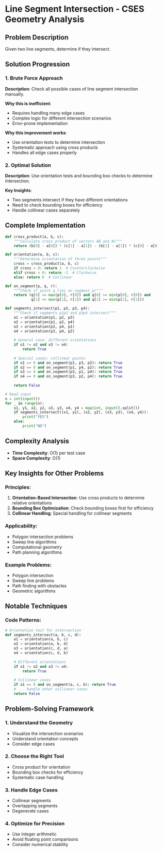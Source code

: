 # Line Segment Intersection - CSES Geometry Analysis

## Problem Description
Given two line segments, determine if they intersect.

## Solution Progression

### 1. **Brute Force Approach**
**Description**: Check all possible cases of line segment intersection manually.

**Why this is inefficient**: 
- Requires handling many edge cases
- Complex logic for different intersection scenarios
- Error-prone implementation

**Why this improvement works**:
- Use orientation tests to determine intersection
- Systematic approach using cross products
- Handles all edge cases properly

### 2. **Optimal Solution**
**Description**: Use orientation tests and bounding box checks to determine intersection.

**Key Insights**:
- Two segments intersect if they have different orientations
- Need to check bounding boxes for efficiency
- Handle collinear cases separately

## Complete Implementation

```python
def cross_product(a, b, c):
    """Calculate cross product of vectors AB and AC"""
    return (b[0] - a[0]) * (c[1] - a[1]) - (b[1] - a[1]) * (c[0] - a[0])

def orientation(a, b, c):
    """Determine orientation of three points"""
    cross = cross_product(a, b, c)
    if cross > 0: return 1  # Counterclockwise
    elif cross < 0: return -1  # Clockwise
    else: return 0  # Collinear

def on_segment(p, q, r):
    """Check if point q lies on segment pr"""
    return (q[0] <= max(p[0], r[0]) and q[0] >= min(p[0], r[0]) and
            q[1] <= max(p[1], r[1]) and q[1] >= min(p[1], r[1]))

def segments_intersect(p1, p2, p3, p4):
    """Check if segments p1p2 and p3p4 intersect"""
    o1 = orientation(p1, p2, p3)
    o2 = orientation(p1, p2, p4)
    o3 = orientation(p3, p4, p1)
    o4 = orientation(p3, p4, p2)
    
    # General case: different orientations
    if o1 != o2 and o3 != o4:
        return True
    
    # Special cases: collinear points
    if o1 == 0 and on_segment(p1, p3, p2): return True
    if o2 == 0 and on_segment(p1, p4, p2): return True
    if o3 == 0 and on_segment(p3, p1, p4): return True
    if o4 == 0 and on_segment(p3, p2, p4): return True
    
    return False

# Read input
n = int(input())
for _ in range(n):
    x1, y1, x2, y2, x3, y3, x4, y4 = map(int, input().split())
    if segments_intersect((x1, y1), (x2, y2), (x3, y3), (x4, y4)):
        print("YES")
    else:
        print("NO")
```

## Complexity Analysis
- **Time Complexity**: O(1) per test case
- **Space Complexity**: O(1)

## Key Insights for Other Problems

### **Principles**:
1. **Orientation-Based Intersection**: Use cross products to determine relative orientations
2. **Bounding Box Optimization**: Check bounding boxes first for efficiency
3. **Collinear Handling**: Special handling for collinear segments

### **Applicability**:
- Polygon intersection problems
- Sweep line algorithms
- Computational geometry
- Path planning algorithms

### **Example Problems**:
- Polygon intersection
- Sweep line problems
- Path finding with obstacles
- Geometric algorithms

## Notable Techniques

### **Code Patterns**:
```python
# Orientation test for intersection
def segments_intersect(a, b, c, d):
    o1 = orientation(a, b, c)
    o2 = orientation(a, b, d)
    o3 = orientation(c, d, a)
    o4 = orientation(c, d, b)
    
    # Different orientations
    if o1 != o2 and o3 != o4:
        return True
    
    # Collinear cases
    if o1 == 0 and on_segment(a, c, b): return True
    # ... handle other collinear cases
    return False
```

## Problem-Solving Framework

### **1. Understand the Geometry**
- Visualize the intersection scenarios
- Understand orientation concepts
- Consider edge cases

### **2. Choose the Right Tool**
- Cross product for orientation
- Bounding box checks for efficiency
- Systematic case handling

### **3. Handle Edge Cases**
- Collinear segments
- Overlapping segments
- Degenerate cases

### **4. Optimize for Precision**
- Use integer arithmetic
- Avoid floating point comparisons
- Consider numerical stability 